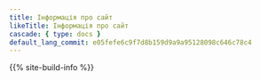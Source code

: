 ```yaml
---
title: Інформація про сайт
likeTitle: Інформація про сайт
cascade: { type: docs }
default_lang_commit: e05fefe6c9f7d8b159d9a9a95128098c646c78c4
---
```


{{% site-build-info %}}
